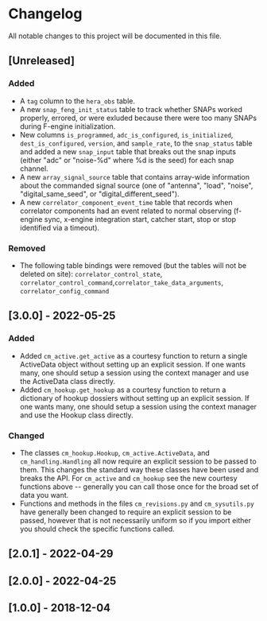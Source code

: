 # Changelog
All notable changes to this project will be documented in this file.

## [Unreleased]

### Added
- A `tag` column to the `hera_obs` table.
- A new `snap_feng_init_status` table to track whether SNAPs worked properly, errored,
or were exluded because there were too many SNAPs during F-engine initialization.
- New columns `is_programmed`, `adc_is_configured`, `is_initialized`, `dest_is_configured`,
`version`, and `sample_rate`, to the `snap_status` table and added a new `snap_input`
table that breaks out the snap inputs (either "adc" or "noise-%d" where %d is the seed)
for each snap channel.
- A new `array_signal_source` table that contains array-wide information about the
commanded signal source (one of "antenna", "load", "noise", "digital_same_seed", or
"digital_different_seed").
- A new `correlator_component_event_time` table that records when correlator components
had an event related to normal observing (f-engine sync, x-engine integration start,
catcher start, stop or stop identified via a timeout).

### Removed
- The following table bindings were removed (but the tables will not be deleted on site):
`correlator_control_state`, `correlator_control_command`,`correlator_take_data_arguments`,
`correlator_config_command`

## [3.0.0] - 2022-05-25

### Added
- Added `cm_active.get_active` as a courtesy function to return a single ActiveData
object without setting up an explicit session.  If one wants many, one should
setup a session using the context manager and use the ActiveData class directly.
- Added `cm_hookup.get_hookup` as a courtesy function to return a dictionary
of hookup dossiers without setting up an explicit session.  If one wants many,
one should setup a session using the context manager and use the Hookup class
directly.

### Changed
- The classes `cm_hookup.Hookup`, `cm_active.ActiveData`, and
`cm_handling.Handling` all now require an explicit session to be passed to them.
This changes the standard way these classes have been used and breaks the API.
For `cm_active` and `cm_hookup` see the new courtesy functions above --
generally you can call those once for the broad set of data you want.
- Functions and methods in the files `cm_revisions.py` and `cm_sysutils.py`
have generally been changed to require an explicit session to be passed,
however that is not necessarily uniform so if you import either you should
check the specific functions called.

## [2.0.1] - 2022-04-29

## [2.0.0] - 2022-04-25

## [1.0.0] - 2018-12-04
